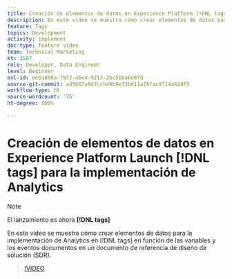 ```yaml
---
title: Creación de elementos de datos en Experience Platform [!DNL tags] para la implementación de Analytics
description: En este vídeo se muestra cómo crear elementos de datos para la implementación de Analytics en  [!DNL tags] , en función de las variables y los eventos que se han documentado en un documento de referencia de diseño de solución (SDR).
feature: Tags
topics: Development
activity: implement
doc-type: feature video
team: Technical Marketing
kt: 3587
role: Developer, Data Engineer
level: Beginner
exl-id: ee3a808a-f972-46e4-9213-2bc5bba6e0fd
source-git-commit: a45667a8d7ccb46b9e33bd11a78fac9714a61df5
workflow-type: ht
source-wordcount: '75'
ht-degree: 100%

---
```


# Creación de elementos de datos en Experience Platform Launch [!DNL tags] para la implementación de Analytics

>[!NOTE]
>
> El lanzamiento es ahora **[!DNL tags]**

En este vídeo se muestra cómo crear elementos de datos para la implementación de Analytics en [!DNL tags] en función de las variables y los eventos documentos en un documento de referencia de diseño de solución (SDR).

>[!VIDEO](https://video.tv.adobe.com/v/28760/?quality=12&learn=on)
